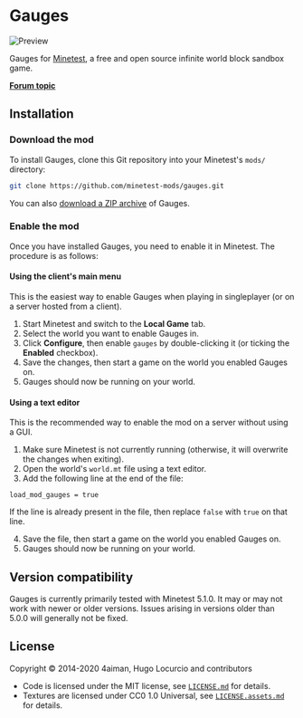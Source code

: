 # Gauges

![Preview](https://content.minetest.net/uploads/GBoKauWSou.png)

Gauges for [Minetest](https://www.minetest.net/), a free and open source infinite
world block sandbox game.

[**Forum topic**](https://forum.minetest.net/viewtopic.php?f=11&t=10250)

## Installation

### Download the mod

To install Gauges, clone this Git repository into your Minetest's `mods/`
directory:

```bash
git clone https://github.com/minetest-mods/gauges.git
```

You can also
[download a ZIP archive](https://github.com/minetest-mods/gauges/archive/master.zip)
of Gauges.

### Enable the mod

Once you have installed Gauges, you need to enable it in Minetest.
The procedure is as follows:

#### Using the client's main menu

This is the easiest way to enable Gauges when playing in singleplayer
(or on a server hosted from a client).

1. Start Minetest and switch to the **Local Game** tab.
2. Select the world you want to enable Gauges in.
3. Click **Configure**, then enable `gauges` by double-clicking it
   (or ticking the **Enabled** checkbox).
4. Save the changes, then start a game on the world you enabled Gauges on.
5. Gauges should now be running on your world.

#### Using a text editor

This is the recommended way to enable the mod on a server without using a GUI.

1. Make sure Minetest is not currently running (otherwise, it will overwrite
   the changes when exiting).
2. Open the world's `world.mt` file using a text editor.
3. Add the following line at the end of the file:

```text
load_mod_gauges = true
```

If the line is already present in the file, then replace `false` with `true`
on that line.

4. Save the file, then start a game on the world you enabled Gauges on.
5. Gauges should now be running on your world.

## Version compatibility

Gauges is currently primarily tested with Minetest 5.1.0. It may or may not work
with newer or older versions. Issues arising in versions older than 5.0.0
will generally not be fixed.

## License

Copyright © 2014-2020 4aiman, Hugo Locurcio and contributors

- Code is licensed under the MIT license, see
  [`LICENSE.md`](LICENSE.md) for details.
- Textures are licensed under CC0 1.0 Universal, see
  [`LICENSE.assets.md`](LICENSE.assets.md) for details.
